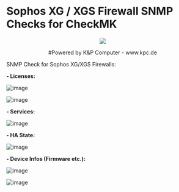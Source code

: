 # Sophos XG / XGS Firewall SNMP Checks for CheckMK
<p align="center"><img src="https://user-images.githubusercontent.com/5358267/235710289-c05aa5bb-3394-4c94-8ce0-1f0ef5382d00.png"></p>
<p align="center">#Powered by K&P Computer - www.kpc.de</o>

SNMP Check for Sophos XG/XGS Firewalls:

**- Licenses:**

![image](https://user-images.githubusercontent.com/5358267/235709221-a88f909e-104d-4b9c-b85b-68c4e1658a60.png)

![image](https://user-images.githubusercontent.com/5358267/235711040-2170c209-64bd-4e97-b4cd-2b5902e8994f.png)

**- Services:**

![image](https://user-images.githubusercontent.com/5358267/235709395-b7cfb41e-3de2-482b-a9df-fd4d5c3bc6a1.png)

**- HA State:**

![image](https://user-images.githubusercontent.com/5358267/235709307-879826ff-a86c-4146-9be0-c4aba39c68f4.png)


**- Device Infos (Firmware etc.):**

![image](https://user-images.githubusercontent.com/5358267/235709498-73e9de54-357d-44c3-80c8-26d3b0a4c798.png)

![image](https://user-images.githubusercontent.com/5358267/235709955-e2c0d11b-1f50-489b-af74-2df43786949c.png)

